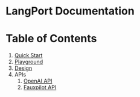 LangPort Documentation
===

Table of Contents
==
1. [Quick Start](quick_start.md)
2. [Playground](playground.md)
3. [Design](langport_arch.md)
4. APIs
    1. [OpenAI API](openai_api.md)
    2. [Fauxpilot API](fauxpilot_api.md)
